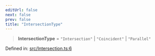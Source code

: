 ```yaml
---
editUrl: false
next: false
prev: false
title: "IntersectionType"
---
```


> **IntersectionType** = `"Intersection"` \| `"Coincident"` \| `"Parallel"`

Defined in: [src/Intersection.ts:6](https://github.com/fabricjs/fabric.js/blob/977f797255d8c56b5b68360b0d45bed33697d2e8/src/Intersection.ts#L6)
